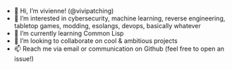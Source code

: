 - 👋 Hi, I’m vivienne! (@vivipatching)
- 👀 I’m interested in cybersecurity, machine learning, reverse engineering, tabletop games, modding, esolangs, devops, basically whatever
- 🌱 I’m currently learning Common Lisp
- 💞️ I’m looking to collaborate on cool & ambitious projects
- 📫 Reach me via email or communication on Github (feel free to open an issue!)
